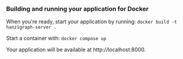### Building and running your application for Docker

When you're ready, start your application by running:
`docker build -t hanzigraph-server .`

Start a container with:
`docker compose up`

Your application will be available at http://localhost:8000.

